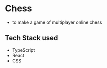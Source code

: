 # Chess
- to make a game of multiplayer online chess

## Tech Stack used
- TypeScript
- React
- CSS
